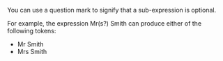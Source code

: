 You can use a question mark to signify that a sub-expression is optional.

For example, the expression Mr(s?) Smith can produce either of the following tokens:

- Mr Smith
- Mrs Smith
